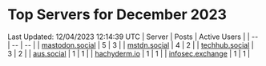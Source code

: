 # Top Servers for December 2023
Last Updated: 12/04/2023 12:14:39 UTC
| Server | Posts | Active Users |
| -- | -- | -- |
| [mastodon.social](https://mastodon.social/tags/PowerShell) | 5 | 3 |
| [mstdn.social](https://mstdn.social/tags/PowerShell) | 4 | 2 |
| [techhub.social](https://techhub.social/tags/PowerShell) | 3 | 2 |
| [aus.social](https://aus.social/tags/PowerShell) | 1 | 1 |
| [hachyderm.io](https://hachyderm.io/tags/PowerShell) | 1 | 1 |
| [infosec.exchange](https://infosec.exchange/tags/PowerShell) | 1 | 1 |
